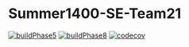 # Summer1400-SE-Team21
[![buildPhase5](https://github.com/Star-Academy/Summer1400-SE-Team21/actions/workflows/buildPipelinePhase5.yml/badge.svg)](https://github.com/Star-Academy/Summer1400-SE-Team21/actions/workflows/buildPipelinePhase5.yml)
[![buildPhase8](https://github.com/Star-Academy/Summer1400-SE-Team21/actions/workflows/buildPipelinePhase8.yml/badge.svg)](https://github.com/Star-Academy/Summer1400-SE-Team21/actions/workflows/buildPipelinePhase8.yml)
[![codecov](https://codecov.io/gh/Star-Academy/Summer1400-SE-Team21/branch/main/graph/badge.svg?token=0ZR7AJ7BZF)](https://codecov.io/gh/Star-Academy/Summer1400-SE-Team21)
